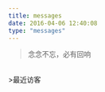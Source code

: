```yaml
---
title: messages
date: 2016-04-06 12:40:08
type: "messages"
---
```

<blockquote class="blockquote-center">念念不忘，必有回响</blockquote>
<br/>
>最近访客

<div class="ds-recent-visitors" data-num-items="28" data-avatar-size="42" id="ds-recent-visitors"></div>

